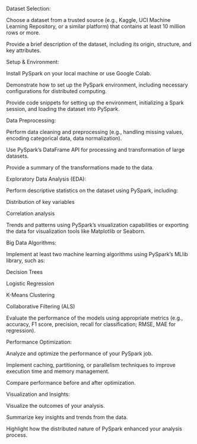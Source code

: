 Dataset Selection:

Choose a dataset from a trusted source (e.g., Kaggle, UCI Machine Learning Repository, or a similar platform) that contains at least 10 million rows or more.

Provide a brief description of the dataset, including its origin, structure, and key attributes.

Setup & Environment:

Install PySpark on your local machine or use Google Colab.

Demonstrate how to set up the PySpark environment, including necessary configurations for distributed computing.

Provide code snippets for setting up the environment, initializing a Spark session, and loading the dataset into PySpark.

Data Preprocessing:

Perform data cleaning and preprocessing (e.g., handling missing values, encoding categorical data, data normalization).

Use PySpark’s DataFrame API for processing and transformation of large datasets.

Provide a summary of the transformations made to the data.

Exploratory Data Analysis (EDA):

Perform descriptive statistics on the dataset using PySpark, including:

Distribution of key variables

Correlation analysis

Trends and patterns using PySpark’s visualization capabilities or exporting the data for visualization tools like Matplotlib or Seaborn.

Big Data Algorithms:

Implement at least two machine learning algorithms using PySpark’s MLlib library, such as:

Decision Trees

Logistic Regression

K-Means Clustering

Collaborative Filtering (ALS)

Evaluate the performance of the models using appropriate metrics (e.g., accuracy, F1 score, precision, recall for classification; RMSE, MAE for regression).

Performance Optimization:

Analyze and optimize the performance of your PySpark job.

Implement caching, partitioning, or parallelism techniques to improve execution time and memory management.

Compare performance before and after optimization.

Visualization and Insights:

Visualize the outcomes of your analysis.

Summarize key insights and trends from the data.

Highlight how the distributed nature of PySpark enhanced your analysis process.

